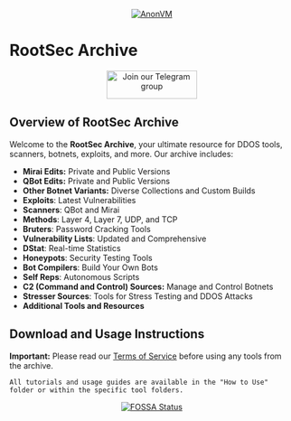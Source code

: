 <p align="center">
  <a href="https://anonvm.wtf/">
    <img src="https://i.imgur.com/WIuFSG6.gif" alt="AnonVM">
  </a>
</p>

# RootSec Archive

<p align="center">
  <a href="https://t.me/realsecgroup">
    <img width="160" height="50" src="https://i.imgur.com/N7AK7XY.png" alt="Join our Telegram group">
  </a>
</p>

## Overview of RootSec Archive

Welcome to the **RootSec Archive**, your ultimate resource for DDOS tools, scanners, botnets, exploits, and more. Our archive includes:

- **Mirai Edits:** Private and Public Versions
- **QBot Edits:** Private and Public Versions
- **Other Botnet Variants:** Diverse Collections and Custom Builds
- **Exploits**: Latest Vulnerabilities
- **Scanners**: QBot and Mirai
- **Methods**: Layer 4, Layer 7, UDP, and TCP
- **Bruters**: Password Cracking Tools
- **Vulnerability Lists**: Updated and Comprehensive
- **DStat**: Real-time Statistics
- **Honeypots**: Security Testing Tools
- **Bot Compilers**: Build Your Own Bots
- **Self Reps**: Autonomous Scripts
- **C2 (Command and Control) Sources:** Manage and Control Botnets
- **Stresser Sources**: Tools for Stress Testing and DDOS Attacks
- **Additional Tools and Resources**

## Download and Usage Instructions

**Important:** Please read our [Terms of Service](https://github.com/R00tS3c/DDOS-RootSec/blob/master/ToS.md) before using any tools from the archive.

```
All tutorials and usage guides are available in the "How to Use" folder or within the specific tool folders.
```

<p align="center">
  <a href="https://app.fossa.io/projects/git%2Bgithub.com%2FR00tS3c%2FDDOS-RootSec?ref=badge_large">
    <img src="https://app.fossa.io/api/projects/git%2Bgithub.com%2FR00tS3c%2FDDOS-RootSec.svg?type=large" alt="FOSSA Status">
  </a>
</p>
